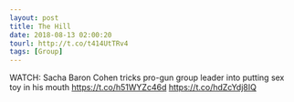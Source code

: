 ```yaml
---
layout: post
title: The Hill
date: 2018-08-13 02:00:20
tourl: http://t.co/t414UtTRv4
tags: [Group]
---
```

WATCH: Sacha Baron Cohen tricks pro-gun group leader into putting sex toy in his mouth https://t.co/h51WYZc46d https://t.co/hdZcYdj8IQ